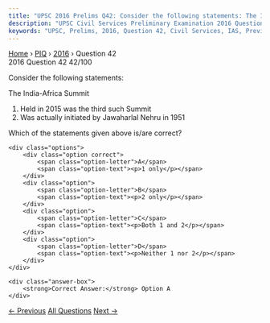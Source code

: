```yaml
---
title: "UPSC 2016 Prelims Q42: Consider the following statements: The India-Africa Summit..."
description: "UPSC Civil Services Preliminary Examination 2016 Question 42 with options and answer"
keywords: "UPSC, Prelims, 2016, Question 42, Civil Services, IAS, Previous Year Questions"
---
```


<nav class="breadcrumb">
    <a href="../../">Home</a>
    <span>›</span>
    <a href="../">PIQ</a>
    <span>›</span>
    <a href="./">2016</a>
    <span>›</span>
    <span>Question 42</span>
</nav>

<div class="question-header">
    <div class="question-meta">
        <span class="year-badge">2016</span>
        <span class="question-number">Question 42</span>
        <span class="progress">42/100</span>
    </div>
    <div class="progress-bar">
        <div class="progress-fill" style="width: 42.0%"></div>
    </div>
</div>

<div class="question-content">
    <div class="question-text">
        <p>Consider the following statements:</p>
<p>The India-Africa Summit</p>
<ol>
<li>Held in 2015 was the third such Summit </li>
<li>Was actually initiated by Jawaharlal Nehru in 1951</li>
</ol>
<p>Which of the statements given above is/are correct?</p>
    </div>
    
    <div class="options">
        <div class="option correct">
            <span class="option-letter">A</span>
            <span class="option-text"><p>1 only</p></span>
        </div>
        <div class="option">
            <span class="option-letter">B</span>
            <span class="option-text"><p>2 only</p></span>
        </div>
        <div class="option">
            <span class="option-letter">C</span>
            <span class="option-text"><p>Both 1 and 2</p></span>
        </div>
        <div class="option">
            <span class="option-letter">D</span>
            <span class="option-text"><p>Neither 1 nor 2</p></span>
        </div>
    </div>

    <div class="answer-box">
        <strong>Correct Answer:</strong> Option A
    </div>
</div>

<div class="question-nav">
    <a href="../q041-with-reference-to-the-trans-pacific-partnership-co/" class="nav-btn prev">← Previous</a>
    <a href="../" class="nav-btn center">All Questions</a>
    <a href="../q043-what-isare-the-purposepurposes-of-the-marginal-cos/" class="nav-btn next">Next →</a>
</div>
